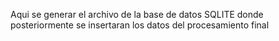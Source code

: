 
Aqui se generar el archivo de la base de datos SQLITE donde posteriormente se insertaran los datos del procesamiento final
